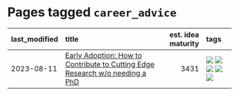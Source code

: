 # Pages tagged `career_advice`

|last_modified|title|est. idea maturity|tags
|:---|:---|---:|:---|
|2023-08-11|[Early Adoption: How to Contribute to Cutting Edge Research w/o needing a PhD](../early_adoption_and_fomo.md)|3431|[![](https://img.shields.io/badge/tag-autobiographical-752fd7)](../tags/autobiographical.md) [![](https://img.shields.io/badge/tag-career_advice-9c3a4a)](../tags/career_advice.md) [![](https://img.shields.io/badge/tag-early_adoption-dad82b)](../tags/early_adoption.md) [![](https://img.shields.io/badge/tag-mentoring-35d420)](../tags/mentoring.md) [![](https://img.shields.io/badge/tag-reddit-32d44f)](../tags/reddit.md)|